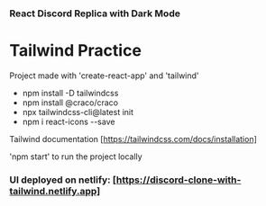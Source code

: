 ### React Discord Replica with Dark Mode

# Tailwind Practice

Project made with 'create-react-app' and 'tailwind'

-   npm install -D tailwindcss
-   npm install @craco/craco
-   npx tailwindcss-cli@latest init
-   npm i react-icons --save       

Tailwind documentation [https://tailwindcss.com/docs/installation]

'npm start' to run the project locally 

### UI deployed on netlify: [https://discord-clone-with-tailwind.netlify.app]
